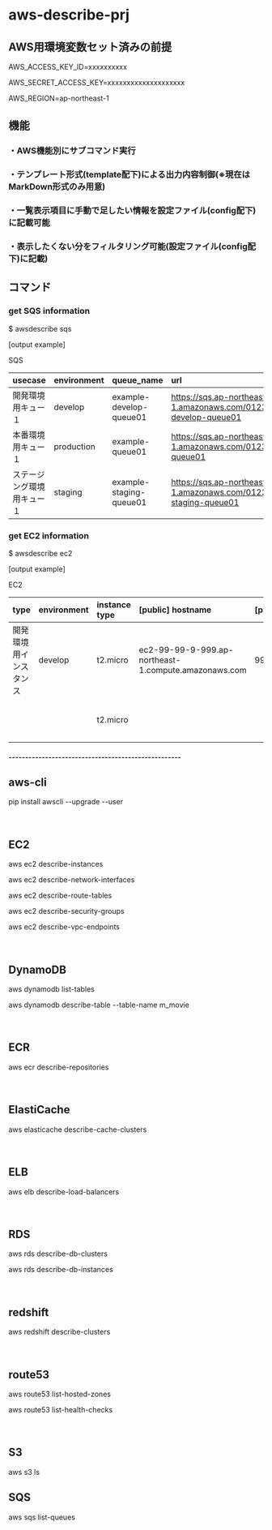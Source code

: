 # aws-describe-prj

## AWS用環境変数セット済みの前提

AWS_ACCESS_KEY_ID=xxxxxxxxxx

AWS_SECRET_ACCESS_KEY=xxxxxxxxxxxxxxxxxxxx

AWS_REGION=ap-northeast-1

## 機能

### ・AWS機能別にサブコマンド実行

### ・テンプレート形式(template配下)による出力内容制御(※現在はMarkDown形式のみ用意)

### ・一覧表示項目に手動で足したい情報を設定ファイル(config配下)に記載可能

### ・表示したくない分をフィルタリング可能(設定ファイル(config配下)に記載)

## コマンド

### get SQS information

$ awsdescribe sqs

[output example]

SQS

| usecase | environment | queue_name | url |
| :--- | :--- | :--- | :--- |
| 開発環境用キュー１ | develop | example-develop-queue01 | https://sqs.ap-northeast-1.amazonaws.com/0123456789/example-develop-queue01 |
| 本番環境用キュー１ | production | example-queue01 | https://sqs.ap-northeast-1.amazonaws.com/0123456789/example-queue01 |
| ステージング環境用キュー１ | staging | example-staging-queue01 | https://sqs.ap-northeast-1.amazonaws.com/0123456789/example-staging-queue01 |


### get EC2 information

$ awsdescribe ec2

[output example]

EC2

| type | environment | instance type | [public] hostname | [public] IP | [private] hostname | [private] IP | state |
| :--- | :--- | :--- | :--- | :--- | :--- | :--- | :--- |
| 開発環境用インスタンス | develop | t2.micro | ec2-99-99-9-999.ap-northeast-1.compute.amazonaws.com | 99.99.9.999 | ip-999-99-99-999.ap-northeast-1.compute.internal | 999.99.99.999 | running |
|  |  | t2.micro |  |  | ip-999-9-9-999.ap-northeast-1.compute.internal | 999.99.9.999 | stopped |



#####  ----------------------------------------------------

## aws-cli

pip install awscli --upgrade --user

　

## EC2

aws ec2 describe-instances

aws ec2 describe-network-interfaces

aws ec2 describe-route-tables

aws ec2 describe-security-groups

aws ec2 describe-vpc-endpoints

　

## DynamoDB

aws dynamodb list-tables

aws dynamodb describe-table --table-name m_movie

　

## ECR

aws ecr describe-repositories

　

## ElastiCache

aws elasticache describe-cache-clusters

　

## ELB

aws elb describe-load-balancers

　

## RDS

aws rds describe-db-clusters

aws rds describe-db-instances

　

## redshift

aws redshift describe-clusters

　

## route53

aws route53 list-hosted-zones

aws route53 list-health-checks

　

## S3

aws s3 ls

## SQS

aws sqs list-queues

　


